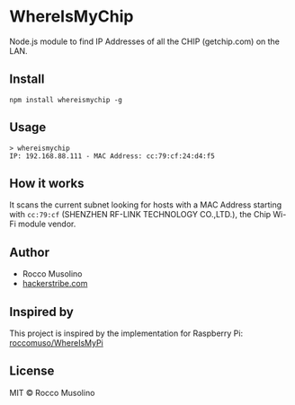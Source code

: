 # WhereIsMyChip

Node.js module to find IP Addresses of all the CHIP (getchip.com) on the LAN.

## Install

    npm install whereismychip -g

## Usage

    > whereismychip
    IP: 192.168.88.111 - MAC Address: cc:79:cf:24:d4:f5

## How it works

It scans the current subnet looking for hosts with a MAC Address starting with <code>cc:79:cf</code> (SHENZHEN RF-LINK TECHNOLOGY CO.,LTD.), the Chip Wi-Fi module vendor.

## Author

- Rocco Musolino
- [hackerstribe.com](http://www.hackerstribe.com)

## Inspired by

This project is inspired by the implementation for Raspberry Pi: [roccomuso/WhereIsMyPi](https://github.com/roccomuso/WhereIsMyPi)

## License

MIT © Rocco Musolino
